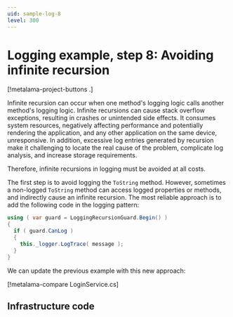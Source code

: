 ```yaml
---
uid: sample-log-8
level: 300
---
```


# Logging example, step 8: Avoiding infinite recursion

[!metalama-project-buttons .]

Infinite recursion can occur when one method's logging logic calls another method's logging logic. Infinite recursions can cause stack overflow exceptions, resulting in crashes or unintended side effects. It consumes system resources, negatively affecting performance and potentially rendering the application, and any other application on the same device, unresponsive. In addition, excessive log entries generated by recursion make it challenging to locate the real cause of the problem, complicate log analysis, and increase storage requirements.

Therefore, infinite recursions in logging must be avoided at all costs.

The first step is to avoid logging the `ToString` method. However, sometimes a non-logged `ToString` method can access logged properties or methods, and indirectly cause an infinite recursion. The most reliable approach is to add the following code in the logging pattern:

```cs
using ( var guard = LoggingRecursionGuard.Begin() )
{
  if ( guard.CanLog )
  {
    this._logger.LogTrace( message );
  }
}
```

We can update the previous example with this new approach:

[!metalama-compare LoginService.cs]

## Infrastructure code

`LoggingRecursionGuard` uses a thread-static field to indicate whether logging is currently occurring:

[!metalama-file LoggingRecursionGuard.cs]

## Aspect code

The `LogAttribute` code has been updated as follows:

[!metalama-file LogAttribute.cs]

